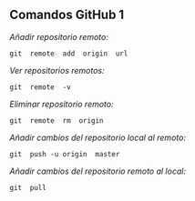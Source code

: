 ## Comandos GitHub 1

*Añadir repositorio remoto:*
~~~
git  remote  add  origin  url
~~~

*Ver repositorios remotos:*
~~~
git  remote  -v
~~~

*Eliminar repositorio remoto:*
~~~
git  remote  rm  origin
~~~

*Añadir cambios del repositorio local al remoto:*
~~~
git  push -u origin  master
~~~

*Añadir cambios del repositorio remoto al local:*
~~~
git  pull
~~~
